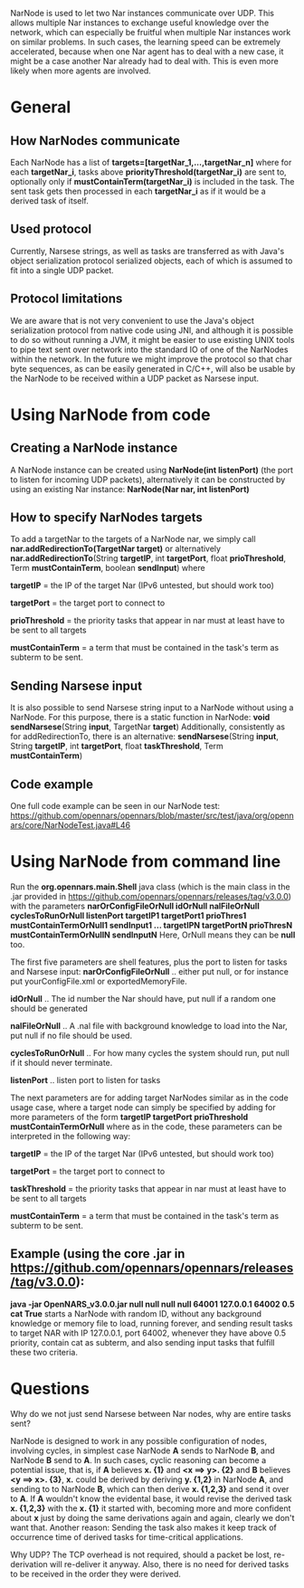 NarNode is used to let two Nar instances communicate over UDP. This allows multiple Nar instances to exchange useful knowledge over the network, which can especially be fruitful when multiple Nar instances work on similar problems.
In such cases, the learning speed can be extremely accelerated, because when one Nar agent has to deal with a new case, it might be a case another Nar already had to deal with. This is even more likely when more agents are involved. 

# General
## How NarNodes communicate
Each NarNode has a list of 
**targets=[targetNar_1,...,targetNar_n]**
where for each **targetNar_i**, tasks above **priorityThreshold(targetNar_i)** are sent to, optionally only if **mustContainTerm(targetNar_i)** is included in the task.
The sent task gets then processed in each **targetNar_i** as if it would be a derived task of itself.

## Used protocol
Currently, Narsese strings, as well as tasks are transferred as with Java's object serialization protocol serialized objects, each of which is assumed to fit into a single UDP packet.

## Protocol limitations
We are aware that is not very convenient to use the Java's object serialization protocol from native code using JNI, and although it is possible to do so without running a JVM,
it might be easier to use existing UNIX tools to pipe text sent over network into the standard IO of one of the NarNodes within the network. In the future we might improve the protocol so that char byte sequences, as can be easily generated in C/C++, will also be usable by the NarNode to be received within a UDP packet as Narsese input.

# Using NarNode from code
## Creating a NarNode instance
A NarNode instance can be created using **NarNode(int listenPort)** (the port to listen for incoming UDP packets),
alternatively it can be constructed by using an existing Nar instance: **NarNode(Nar nar, int listenPort)**

## How to specify NarNodes targets
To add a targetNar to the targets of a NarNode nar, we simply call ****nar.addRedirectionTo**(TargetNar target)**
or alternatively **nar.addRedirectionTo**(String **targetIP**, int **targetPort**, float **prioThreshold**, Term **mustContainTerm**, boolean **sendInput**)
where

**targetIP** = the IP of the target Nar (IPv6 untested, but should work too)

**targetPort** = the target port to connect to

**prioThreshold** = the priority tasks that appear in nar must at least have to be sent to all targets

**mustContainTerm** = a term that must be contained in the task's term as subterm to be sent.

## Sending Narsese input
It is also possible to send Narsese string input to a NarNode without using a NarNode.
For this purpose, there is a static function in NarNode:
**void sendNarsese**(String **input**, TargetNar **target**)
Additionally, consistently as for addRedirectionTo, there is an alternative:
**sendNarsese**(String **input**, String **targetIP**, int **targetPort**, float **taskThreshold**, Term **mustContainTerm**)

## Code example
One full code example can be seen in our NarNode test: https://github.com/opennars/opennars/blob/master/src/test/java/org/opennars/core/NarNodeTest.java#L46

# Using NarNode from command line
Run the **org.opennars.main.Shell** java class (which is the main class in the .jar provided in https://github.com/opennars/opennars/releases/tag/v3.0.0) with the parameters **narOrConfigFileOrNull idOrNull nalFileOrNull cyclesToRunOrNull listenPort targetIP1 targetPort1 prioThres1 mustContainTermOrNull1 sendInput1 ... targetIPN targetPortN prioThresN mustContainTermOrNullN sendInputN**
Here, OrNull means they can be **null** too.

The first five parameters are shell features, plus the port to listen for tasks and Narsese input:
**narOrConfigFileOrNull** .. either put null, or for instance put yourConfigFile.xml or exportedMemoryFile.

**idOrNull** .. The id number the Nar should have, put null if a random one should be generated

**nalFileOrNull** .. A .nal file with background knowledge to load into the Nar, put null if no file should be used.

**cyclesToRunOrNull** .. For how many cycles the system should run, put null if it should never terminate.

**listenPort** .. listen port to listen for tasks

The next parameters are for adding target NarNodes similar as in the code usage case, where a target node can simply be specified by adding for more parameters of the form **targetIP targetPort prioThreshold mustContainTermOrNull**
where as in the code, these parameters can be interpreted in the following way:

**targetIP** = the IP of the target Nar (IPv6 untested, but should work too)

**targetPort** = the target port to connect to

**taskThreshold** = the priority tasks that appear in nar must at least have to be sent to all targets

**mustContainTerm** = a term that must be contained in the task's term as subterm to be sent.

## Example (using the core .jar in https://github.com/opennars/opennars/releases/tag/v3.0.0): 
**java -jar OpenNARS_v3.0.0.jar null null null null 64001 127.0.0.1 64002 0.5 cat True**
starts a NarNode with random ID, without any background knowledge or memory file to load, running forever, and sending result tasks to target NAR with IP 127.0.0.1, port 64002, whenever they have above 0.5 priority, contain cat as subterm, and also sending input tasks that fulfill these two criteria.

# Questions

Why do we not just send Narsese between Nar nodes, why are entire tasks sent?

NarNode is designed to work in any possible configuration of nodes, involving cycles,
in simplest case NarNode **A** sends to NarNode **B**, and NarNode **B** send to **A**.
In such cases, cyclic reasoning can become a potential issue, that is, if **A** believes **x. {1}** and **<x ==> y>. {2}** and **B** believes **<y ==> x>. {3}**, **x.** could be derived by deriving **y. {1,2}**  in NarNode **A**, and sending to to NarNode **B**, which can then derive **x. {1,2,3}** and send it over to **A**. If **A** wouldn't know the evidental base, it would revise the derived task **x. {1,2,3}** with the **x. {1}** it started with, becoming more and more confident about **x** just by doing the same derivations again and again, clearly we don't want that.
Another reason: Sending the task also makes it keep track of occurrence time of derived tasks for time-critical applications.

Why UDP?
The TCP overhead is not required, should a packet be lost, re-derivation will re-deliver it anyway. Also, there is no need for derived tasks to be received in the order they were derived.
